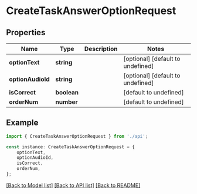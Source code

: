 # CreateTaskAnswerOptionRequest


## Properties

Name | Type | Description | Notes
------------ | ------------- | ------------- | -------------
**optionText** | **string** |  | [optional] [default to undefined]
**optionAudioId** | **string** |  | [optional] [default to undefined]
**isCorrect** | **boolean** |  | [default to undefined]
**orderNum** | **number** |  | [default to undefined]

## Example

```typescript
import { CreateTaskAnswerOptionRequest } from './api';

const instance: CreateTaskAnswerOptionRequest = {
    optionText,
    optionAudioId,
    isCorrect,
    orderNum,
};
```

[[Back to Model list]](../README.md#documentation-for-models) [[Back to API list]](../README.md#documentation-for-api-endpoints) [[Back to README]](../README.md)

